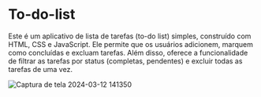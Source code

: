 # To-do-list

Este é um aplicativo de lista de tarefas (to-do list) simples, construído com HTML, CSS e JavaScript. Ele permite que os usuários adicionem, marquem como concluídas e excluam tarefas. Além disso, oferece a funcionalidade de filtrar as tarefas por status (completas, pendentes) e excluir todas as tarefas de uma vez.

![Captura de tela 2024-03-12 141350](https://github.com/4dller/To-do-List/assets/105998603/1d690e63-217b-43d8-8c0d-a8139e45f4d3)
